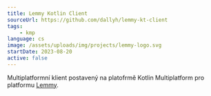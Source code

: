 ```yaml
---
title: Lemmy Kotlin Client
sourceUrl: https://github.com/dallyh/lemmy-kt-client
tags:
    - kmp
language: cs
image: /assets/uploads/img/projects/lemmy-logo.svg
startDate: 2023-08-20
active: false
---
```


Multiplatformní klient postavený na platofrmě Kotlin Multiplatform pro platformu [Lemmy](https://join-lemmy.org/).
